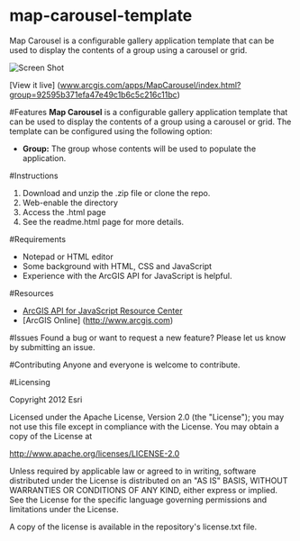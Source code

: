 map-carousel-template
=====================

Map Carousel is a configurable gallery application template that can be used to display the contents of a group using a carousel or grid.

![Screen Shot](https://dl.dropboxusercontent.com/u/24627279/screenshots/map_carousel_th%202.jpg)

[View it live] (www.arcgis.com/apps/MapCarousel/index.html?group=92595b371efa47e49c1b6c5c216c11bc)

#Features
**Map Carousel** is a configurable gallery application template that can be used to display the contents of a group using a carousel or grid. The template can be configured using the following option:

- **Group:** The group whose contents will be used to populate the application.



#Instructions

1. Download and unzip the .zip file or clone the repo. 
2. Web-enable the directory
3. Access the .html page 
4. See the readme.html page for more details. 


#Requirements

- Notepad or HTML editor
- Some background with HTML, CSS and JavaScript
- Experience with the ArcGIS API for JavaScript is helpful. 

#Resources

- [ArcGIS API for JavaScript Resource Center](http://help.arcgis.com/en/webapi/javascript/arcgis/index.html)
- [ArcGIS Online] (http://www.arcgis.com)

#Issues
Found a bug or want to request a new feature? Please let us know by submitting an issue. 

#Contributing
Anyone and everyone is welcome to contribute. 

#Licensing 

Copyright 2012 Esri

Licensed under the Apache License, Version 2.0 (the "License"); you may not use this file except in compliance with the License. You may obtain a copy of the License at

http://www.apache.org/licenses/LICENSE-2.0

Unless required by applicable law or agreed to in writing, software distributed under the License is distributed on an "AS IS" BASIS, WITHOUT WARRANTIES OR CONDITIONS OF ANY KIND, either express or implied. See the License for the specific language governing permissions and limitations under the License.

A copy of the license is available in the repository's license.txt file.
